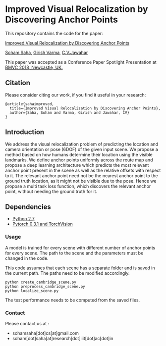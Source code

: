 # Improved Visual Relocalization by Discovering Anchor Points

This repository contains the code for the paper:

[Improved Visual Relocalization by Discovering Anchor Points](http://bmvc2018.org/contents/papers/0962.pdf)

[Soham Saha](https://soham0.github.io/), [Girish Varma](https://geevi.github.io/), [C.V.Jawahar](https://faculty.iiit.ac.in/~jawahar/)

This paper was accepted as a Conference Paper Spotlight Presentation at [BMVC 2018, Newcastle, UK.](http://bmvc2018.org/)

## Citation

Please consider citing our work, if you find it useful in your research:

```
@article{sahaimproved,
  title={Improved Visual Relocalization by Discovering Anchor Points},
  author={Saha, Soham and Varma, Girish and Jawahar, CV}
}
```

## Introduction

We address the visual relocalization problem of predicting the location and camera
orientation or pose (6DOF) of the given input scene. We propose a method based on how
humans determine their location using the visible landmarks. We define anchor points
uniformly across the route map and propose a deep learning architecture which predicts
the most relevant anchor point present in the scene as well as the relative offsets with
respect to it. The relevant anchor point need not be the nearest anchor point to the ground
truth location, as it might not be visible due to the pose. Hence we propose a multi task
loss function, which discovers the relevant anchor point, without needing the ground truth
for it.

## Dependencies

- [Python 2.7](https://www.python.org/)
- [Pytorch 0.3.1 and TorchVision](https://pytorch.org/)

### Usage

A model is trained for every scene with different number of anchor points for every scene. The path to the scene and the parameters must be changed in the code.

This code assumes that each scene has a separate folder and is saved in the current path. The paths need to be modified accordingly.
```
python create_cambridge_scene.py
python preprocess_cambridge_scene.py
python localize_scene.py
```
The test performance needs to be computed from the saved files.

### Contact

Please contact us at :

- sohamsaha\[dot]cs\[at]gmail.com
- soham\[dot]saha\[at]research\[dot]iiit\[dot]ac\[dot]in
